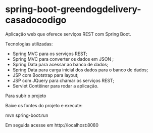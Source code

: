 # spring-boot-greendogdelivery-casadocodigo
Aplicação web que oferece serviços REST com Spring Boot.

Tecnologias utilizadas:

- Spring MVC para os serviços REST;
- Spring MVC para converter os dados em JSON ;
- Spring Data para acessar ao banco de dados;
- Spring Data para carga inicial dos dados para o banco de dados;
- JSP com Bootstrap para layout;
- JSP com JQuery para chamar os serviços REST;
- Servlet Contêiner para rodar a aplicação.

Para subir o projeto

Baixe os fontes do projeto e execute:

mvn spring-boot:run

Em seguida acesse em http://localhost:8080
